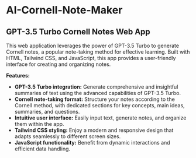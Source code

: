 # AI-Cornell-Note-Maker

## GPT-3.5 Turbo Cornell Notes Web App

This web application leverages the power of GPT-3.5 Turbo to generate Cornell notes, a popular note-taking method for effective learning. Built with HTML, Tailwind CSS, and JavaScript, this app provides a user-friendly interface for creating and organizing notes.

**Features:**

* **GPT-3.5 Turbo integration:** Generate comprehensive and insightful summaries of text using the advanced capabilities of GPT-3.5 Turbo.
* **Cornell note-taking format:** Structure your notes according to the Cornell method, with dedicated sections for key concepts, main ideas, summaries, and questions.
* **Intuitive user interface:** Easily input text, generate notes, and organize them within the app.
* **Tailwind CSS styling:** Enjoy a modern and responsive design that adapts seamlessly to different screen sizes.
* **JavaScript functionality:** Benefit from dynamic interactions and efficient data handling.
